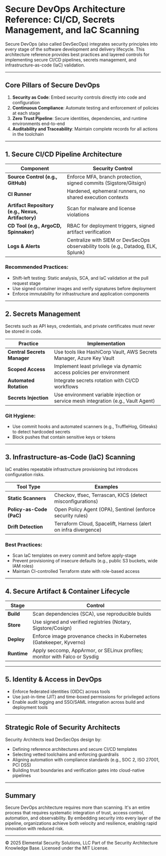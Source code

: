 # Secure DevOps Architecture Reference: CI/CD, Secrets Management, and IaC Scanning

Secure DevOps (also called DevSecOps) integrates security principles into every stage of the software development and delivery lifecycle. This architecture reference provides best practices and layered controls for implementing secure CI/CD pipelines, secrets management, and infrastructure-as-code (IaC) validation.

---

## Core Pillars of Secure DevOps

1. **Security as Code**: Embed security controls directly into code and configuration
2. **Continuous Compliance**: Automate testing and enforcement of policies at each stage
3. **Zero Trust Pipeline**: Secure identities, dependencies, and runtime environments end-to-end
4. **Auditability and Traceability**: Maintain complete records for all actions in the toolchain

---

## 1. Secure CI/CD Pipeline Architecture

| Component | Security Control |
|----------|------------------|
| **Source Control (e.g., GitHub)** | Enforce MFA, branch protection, signed commits (Sigstore/Gitsign) |
| **CI Runner** | Hardened, ephemeral runners, no shared execution contexts |
| **Artifact Repository (e.g., Nexus, Artifactory)** | Scan for malware and license violations |
| **CD Tool (e.g., ArgoCD, Spinnaker)** | RBAC for deployment triggers, signed artifact verification |
| **Logs & Alerts** | Centralize with SIEM or DevSecOps observability tools (e.g., Datadog, ELK, Splunk) |

### Recommended Practices:
- Shift-left testing: Static analysis, SCA, and IaC validation at the pull request stage
- Use signed container images and verify signatures before deployment
- Enforce immutability for infrastructure and application components

---

## 2. Secrets Management

Secrets such as API keys, credentials, and private certificates must never be stored in code.

| Practice | Implementation |
|---------|----------------|
| **Central Secrets Manager** | Use tools like HashiCorp Vault, AWS Secrets Manager, Azure Key Vault |
| **Scoped Access** | Implement least privilege via dynamic access policies per environment |
| **Automated Rotation** | Integrate secrets rotation with CI/CD workflows |
| **Secrets Injection** | Use environment variable injection or service mesh integration (e.g., Vault Agent) |

### Git Hygiene:
- Use commit hooks and automated scanners (e.g., TruffleHog, Gitleaks) to detect hardcoded secrets
- Block pushes that contain sensitive keys or tokens

---

## 3. Infrastructure-as-Code (IaC) Scanning

IaC enables repeatable infrastructure provisioning but introduces configuration risks.

| Tool Type | Examples |
|-----------|----------|
| **Static Scanners** | Checkov, tfsec, Terrascan, KICS (detect misconfigurations) |
| **Policy-as-Code (PaC)** | Open Policy Agent (OPA), Sentinel (enforce security rules) |
| **Drift Detection** | Terraform Cloud, Spacelift, Harness (alert on infra divergence) |

### Best Practices:
- Scan IaC templates on every commit and before apply-stage
- Prevent provisioning of insecure defaults (e.g., public S3 buckets, wide IAM roles)
- Maintain CI-controlled Terraform state with role-based access

---

## 4. Secure Artifact & Container Lifecycle

| Stage | Control |
|-------|---------|
| **Build** | Scan dependencies (SCA), use reproducible builds |
| **Store** | Use signed and verified registries (Notary, Sigstore/Cosign) |
| **Deploy** | Enforce image provenance checks in Kubernetes (Gatekeeper, Kyverno) |
| **Runtime** | Apply seccomp, AppArmor, or SELinux profiles; monitor with Falco or Sysdig |

---

## 5. Identity & Access in DevOps

- Enforce federated identities (OIDC) across tools
- Use just-in-time (JIT) and time-boxed permissions for privileged actions
- Enable audit logging and SSO/SAML integration across build and deployment tools

---

## Strategic Role of Security Architects

Security Architects lead DevSecOps design by:
- Defining reference architectures and secure CI/CD templates
- Selecting vetted toolchains and enforcing guardrails
- Aligning automation with compliance standards (e.g., SOC 2, ISO 27001, PCI DSS)
- Building trust boundaries and verification gates into cloud-native pipelines

---

## Summary

Secure DevOps architecture requires more than scanning. It's an entire process that requires systematic integration of trust, access control, automation, and observability. By embedding security into every layer of the pipeline, organizations achieve both velocity and resilience, enabling rapid innovation with reduced risk.

---
© 2025 Elemental Security Solutions, LLC
Part of the Security Architecture Knowledge Base.
Licensed under the MIT License.
